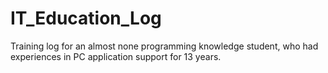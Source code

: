 # IT_Education_Log
Training log for an almost none programming knowledge student, who had experiences in PC application support for 13 years.
